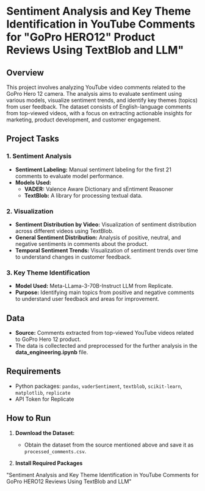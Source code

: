 # Sentiment Analysis and Key Theme Identification in YouTube Comments for "GoPro HERO12" Product Reviews Using TextBlob and LLM"

## **Overview**

This project involves analyzing YouTube video comments related to the GoPro Hero 12 camera. The analysis aims to evaluate sentiment using various models, visualize sentiment trends, and identify key themes (topics) from user feedback. The dataset consists of English-language comments from top-viewed videos, with a focus on extracting actionable insights for marketing, product development, and customer engagement.

## **Project Tasks**

### **1. Sentiment Analysis**

- **Sentiment Labeling:** Manual sentiment labeling for the first 21 comments to evaluate model performance.
- **Models Used:**
  - **VADER:** Valence Aware Dictionary and sEntiment Reasoner
  - **TextBlob:** A library for processing textual data.

### **2. Visualization**

- **Sentiment Distribution by Video:** Visualization of sentiment distribution across different videos using TextBlob.
- **General Sentiment Distribution:** Analysis of positive, neutral, and negative sentiments in comments about the product.
- **Temporal Sentiment Trends:** Visualization of sentiment trends over time to understand changes in customer feedback.

### **3. Key Theme Identification**

- **Model Used:** Meta-LLama-3-70B-Instruct LLM from Replicate.
- **Purpose:** Identifying main topics from positive and negative comments to understand user feedback and areas for improvement.

## **Data**

- **Source:** Comments extracted from top-viewed YouTube videos related to GoPro Hero 12 product.
-  The data is collectected and preprocessed for the further analysis in the **data_engineering.ipynb** file.

## **Requirements**

- Python packages: `pandas`, `vaderSentiment`, `textblob`, `scikit-learn`, `matplotlib`, `replicate`
- API Token for Replicate

## **How to Run**

1. **Download the Dataset:**
   - Obtain the dataset from the source mentioned above and save it as `processed_comments.csv`.

2. **Install Required Packages**


"Sentiment Analysis and Key Theme Identification in YouTube Comments for GoPro HERO12 Reviews Using TextBlob and LLM"


